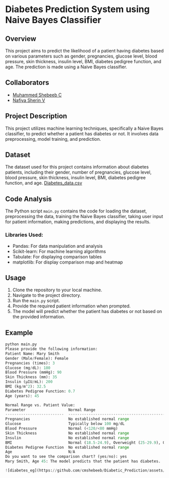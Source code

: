 # Diabetes Prediction System using Naive Bayes Classifier

## Overview
This project aims to predict the likelihood of a patient having diabetes based on various parameters such as gender, pregnancies, glucose level, blood pressure, skin thickness, insulin level, BMI, diabetes pedigree function, and age. The prediction is made using a Naive Bayes classifier.

## Collaborators
- [Muhammed Shebeeb C](https://github.com/cmshebeeb)
- [Nafiya Sherin V](https://github.com/nafya)

## Project Description
This project utilizes machine learning techniques, specifically a Naive Bayes classifier, to predict whether a patient has diabetes or not. It involves data preprocessing, model training, and prediction.

## Dataset
The dataset used for this project contains information about diabetes patients, including their gender, number of pregnancies, glucose level, blood pressure, skin thickness, insulin level, BMI, diabetes pedigree function, and age.
[Diabetes_data.csv](https://github.com/cmshebeeb/Diabetic_Prediction/blob/main/diabetes_data.csv)

## Code Analysis
The Python script `main.py` contains the code for loading the dataset, preprocessing the data, training the Naive Bayes classifier, taking user input for patient information, making predictions, and displaying the results.

### Libraries Used:
- Pandas: For data manipulation and analysis
- Scikit-learn: For machine learning algorithms
- Tabulate: For displaying comparison tables
- matplotlib: For display comparison map and heatmap

## Usage
1. Clone the repository to your local machine.
2. Navigate to the project directory.
3. Run the `main.py` script.
4. Provide the required patient information when prompted.
5. The model will predict whether the patient has diabetes or not based on the provided information.

## Example
```python
python main.py
Please provide the following information:
Patient Name: Mary Smith
Gender (Male/Female): Female
Pregnancies (times): 3
Glucose (mg/dL): 180
Blood Pressure (mmHg): 90
Skin Thickness (mm): 35
Insulin (μIU/mL): 200
BMI (kg/m^2): 32.5
Diabetes Pedigree Function: 0.7
Age (years): 45

Normal Range vs. Patient Value:
Parameter                   Normal Range                                                        Patient Value
--------------------------  ----------------------------------------------------------------  ---------------
Pregnancies                 No established normal range                                                   3
Glucose                     Typically below 100 mg/dL                                                   180
Blood Pressure              Normal (<120/<80 mmHg)                                                       90    
Skin Thickness              No established normal range                                                  35    
Insulin                     No established normal range                                                 200    
BMI                         Normal (18.5-24.9), Overweight (25-29.9), Obesity (30 or higher)             32.5  
Diabetes Pedigree Function  No established normal range                                                   0.7  
Age                         N/A                                                                          45    
Do you want to see the comparison chart? (yes/no): yes
Mary Smith, Age 45: The model predicts that the patient has diabetes.

![diabetes_eg](https://github.com/cmshebeeb/Diabetic_Prediction/assets/96789111/18d425d3-b6b5-4526-a399-c47b64b4f6a6)

